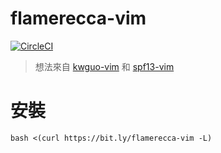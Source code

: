 # flamerecca-vim

[![CircleCI](https://circleci.com/gh/flamerecca/flamerecca-vim.svg?style=shield)](https://circleci.com/gh/flamerecca/flamerecca-vim)

> 想法來自 [kwguo-vim](https://github.com/shana0440/kwguo-vim/) 和 [spf13-vim](https://github.com/spf13/spf13-vim)

# 安裝

`bash <(curl https://bit.ly/flamerecca-vim -L)`
